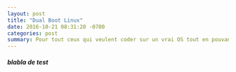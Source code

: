 ```yaml
---
layout: post
title: "Dual Boot Linux"
date: 2016-10-21 08:31:20 -0700
categories: post
summary: Pour tout ceux qui veulent coder sur un vrai OS tout en pouvant continuer à jouer, voici un petit tuto pour un dual boot Linux
---
```

##### blabla de test
